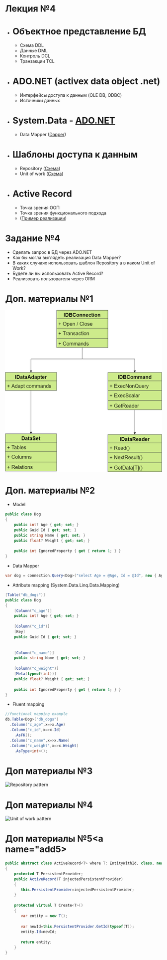 # Лекция №4
 - # Объектное представление БД
   - Схема DDL
   - Данные DML
   - Контроль DCL
   - Транзакции TCL
 - # ADO.NET (activex data object .net)
   - Интерфейсы доступа к данным (OLE DB, ODBC)
   - Источники данных  
 - # System.Data - [ADO.NET](#add1)   
   - Data Mapper ([Dapper](#add2))   
 - # Шаблоны доступа к данным
   - Repository ([Схема](#add3))   
   - Unit of work ([Схема](#add4))   
 - # Active Record
   - Точка зрения ООП
   - Точка зрения функционального подхода
   - ([Пример реализации](#add5)) 
 
# Задание №4
 - Сделать запрос в БД через ADO.NET
 - Как бы могла выглядеть реализация Data Mapper?
 - В каких случаях использовать шаблон Repository а в каком Unit of Work?
 - Будете ли вы использовать Active Record?
 - Реализовать пользователя через ORM
 
# Доп. материалы №1<a name="add1"></a>
![Database Schema](ADO.NET)


# Доп. материалы №2<a name="add2"></a>
 - Model
````C#
public class Dog
{
    public int? Age { get; set; }
    public Guid Id { get; set; }
    public string Name { get; set; }
    public float? Weight { get; set; }

    public int IgnoredProperty { get { return 1; } }
}
````
 - Data Mapper
````C#
var dog = connection.Query<Dog>("select Age = @Age, Id = @Id", new { Age = (int?)null, Id = Guid.NewGuid(); });
````
 - Attribute mapping (System.Data.Linq.Data.Mapping)
````C#
[Table("db_dogs")]
public class Dog
{
    [Column("c_age")]
    public int? Age { get; set; }
    
    [Column("c_id")]
    [Key]
    public Guid Id { get; set; }
    
    
    [Column("c_name")]
    public string Name { get; set; }
    
    [Column("c_weight")]
    [Meta(typeof(int))]
    public float? Weight { get; set; }

    public int IgnoredProperty { get { return 1; } }  
}
````
 - Fluent mapping
````C#
//functional mapping example
db.Table<Dog>("db_dogs")
  .Column("c_age",x=>x.Age)
  .Column("c_id",x=>x.Id)
    .AsFK();
  .Column("c_name",x=>x.Name)
  .Column("c_weight",x=>x.Weight)
    .AsType<int>();
````

# Доп материалы №3<a name="add3"></a>
![Repository pattern](https://www.codeproject.com/KB/database/ImplRepositoryPatternEF/IC340233.png "Repository pattern")


# Доп материалы №4<a name="add4"></a>
![Unit of work pattern](https://www.codeproject.com/KB/aspnet/581487/d5.JPG "Unit of work pattern")


# Доп материалы №5<a name="add5></a>
````C#
public abstract class ActiveRecord<T> where T: EntityWithId, class, new()
{
    protected T PersistentProvider;
    public ActiveRecord(T injectedPersistentProvider)
    {
       this.PersistentProvider=injectedPersistentProvider;
    }
 
    protected virtual T Create<T>() 
    {
       var entity = new T();
       
       var newId=this.PersistentProvider.GetId(typeof(T));
       entity.Id=newId;
       
       return entity;
    }
}
````
